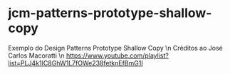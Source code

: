 # jcm-patterns-prototype-shallow-copy
Exemplo do Design Patterns Prototype Shallow Copy \n
Créditos ao José Carlos Macoratti \n
https://www.youtube.com/playlist?list=PLJ4k1IC8GhW1L7fOWe238fetknEfBmG1I
